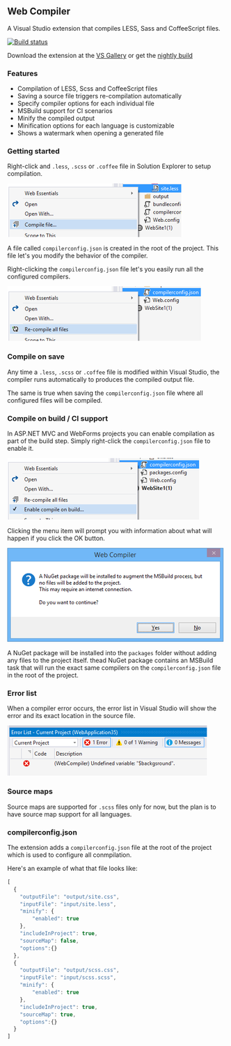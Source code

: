 ## Web Compiler

A Visual Studio extension that compiles LESS, Sass and CoffeeScript
files.

[![Build status](https://ci.appveyor.com/api/projects/status/kyk8vpst641r2n0r?svg=true)](https://ci.appveyor.com/project/madskristensen/webcompiler)

Download the extension at the
[VS Gallery](https://visualstudiogallery.msdn.microsoft.com/3b329021-cd7a-4a01-86fc-714c2d05bb6c)
or get the
[nightly build](http://vsixgallery.com/extension/148ffa77-d70a-407f-892b-9ee542346862/)

### Features

- Compilation of LESS, Scss and CoffeeScript files
- Saving a source file triggers re-compilation automatically
- Specify compiler options for each individual file
- MSBuild support for CI scenarios
- Minify the compiled output
- Minification options for each language is customizable
- Shows a watermark when opening a generated file

### Getting started

Right-click and `.less`, `.scss` or `.coffee` file in Solution Explorer to
setup compilation.

![Compile file](art/contextmenu-compile.png)

A file called `compilerconfig.json` is created in the root of the
project. This file let's you modify the behavior of the compiler.

Right-clicking the `compilerconfig.json` file let's you easily
run all the configured compilers.

![Recompile](art/contextmenu-recompile.png)

### Compile on save

Any time a `.less`, `.scss` or `.coffee` file is modified within Visual Studio,
the compiler runs automatically to produces the compiled output file.

The same is true when saving the `compilerconfig.json` file where
all configured files will be compiled.

### Compile on build / CI support

In ASP.NET MVC and WebForms projects you can enable compilation as part
of the build step. Simply right-click the `compilerconfig.json` file to
enable it.

![Compile on build](art/contextmenu-compileonbuild.png)

Clicking the menu item will prompt you with information about what will
happen if you click the OK button.

![Compile on build prompt](art/prompt-compileonsave.png)

A NuGet package will be installed into the `packages` folder without adding
any files to the project itself. thead NuGet package contains an MSBuild
task that will run the exact same compilers on the `compilerconfig.json`
file in the root of the project.

### Error list

When a compiler error occurs, the error list in Visual Studio
will show the error and its exact location in the source file.

![Error List](art/errorlist.png)

### Source maps

Source maps are supported for `.scss` files only for now, but the
plan is to have source map support for all languages.

### compilerconfig.json

The extension adds a `compilerconfig.json` file at the root of the
project which is used to configure all conmpilation.

Here's an example of what that file looks like:

```js
[
  {
    "outputFile": "output/site.css",
    "inputFile": "input/site.less",
    "minify": {
        "enabled": true
    },
    "includeInProject": true,
    "sourceMap": false,
    "options":{}
  },
  {
    "outputFile": "output/scss.css",
    "inputFile": "input/scss.scss",
    "minify": {
        "enabled": true
    },
    "includeInProject": true,
    "sourceMap": true,
    "options":{}
  }
]
```